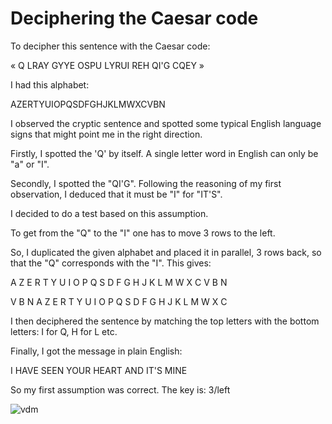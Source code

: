 # Deciphering the Caesar code


To decipher this sentence with the Caesar code:

« Q LRAY GYYE OSPU LYRUI REH QI'G CQEY »

I had this alphabet:

AZERTYUIOPQSDFGHJKLMWXCVBN

I observed the cryptic sentence and spotted some typical English language signs that might point me in the right direction.

Firstly, I spotted the 'Q' by itself. A single letter word in English can only be "a" or "I".

Secondly, I spotted the "QI'G". Following the reasoning of my first observation, I deduced that it must be "I" for "IT'S".

I decided to do a test based on this assumption.

To get from the "Q" to the "I" one has to move 3 rows to the left.

So, I duplicated the given alphabet and placed it in parallel, 3 rows back, so that the "Q" corresponds with the "I". This gives:

A Z E R T Y U I O P Q S D F G H J K L M W X C V B N

V B N A Z E R T Y U I O P Q S D F G H J K L M W X C

I then deciphered the sentence by matching the top letters with the bottom letters: I for Q, H for L etc.

Finally, I got the message in plain English:

I HAVE SEEN YOUR HEART AND IT'S MINE

So my first assumption was correct. The key is: 3/left


![vdm](https://i.pinimg.com/originals/05/61/00/0561006d9ec8b44635a1bc0b7cca577a.jpg)


